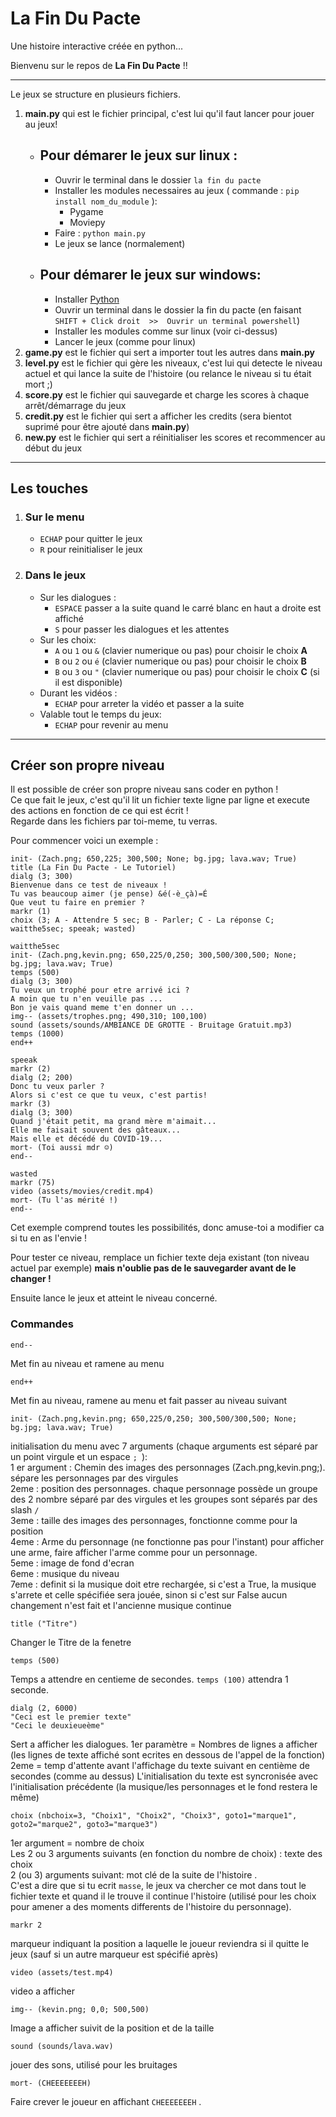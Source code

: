# La Fin Du Pacte
Une histoire interactive créée en python...


Bienvenu sur le repos de **La Fin Du Pacte** !!

---

Le jeux se structure en plusieurs fichiers.
 
1. **main.py** qui est le fichier principal, c'est lui qu'il faut lancer pour jouer au jeux!  
    - ## Pour démarer le jeux sur linux : 
        - Ouvrir le terminal dans le dossier `la fin du pacte`
        - Installer les modules necessaires au jeux ( commande : `pip install nom_du_module` ):
            - Pygame
            - Moviepy
        - Faire : `python main.py`
        - Le jeux se lance (normalement)
    - ## Pour démarer le jeux sur windows:
        - Installer [Python](https://www.python.org/ftp/python/3.9.0/python-3.9.0-amd64.exe)
        - Ouvrir un terminal dans le dossier la fin du pacte (en faisant `SHIFT + Click droit  >>  Ouvrir un terminal powershell`)
        - Installer les modules comme sur linux (voir ci-dessus)
        - Lancer le jeux (comme pour linux)
2. **game.py** est le fichier qui sert a importer tout les autres dans **main.py**
3. **level.py** est le fichier qui gère les niveaux, c'est lui qui detecte le niveau actuel et qui lance la suite de l'histoire (ou relance le niveau si tu était mort ;)
4. **score.py** est le fichier qui sauvegarde et charge les scores à chaque arrêt/démarrage du jeux
5. **credit.py** est le fichier qui sert a afficher les credits (sera bientot suprimé pour être ajouté dans **main.py**)
6. **new.py** est le fichier qui sert a réinitialiser les scores et recommencer au début du jeux

---

## Les touches

1. ### Sur le menu
    - `ECHAP` pour quitter le jeux
    - `R` pour reinitialiser le jeux
2. ### Dans le jeux
    - Sur les dialogues :
        - `ESPACE` passer a la suite quand le carré blanc en haut a droite est affiché
        - `S` pour passer les dialogues et les attentes
    - Sur les choix:
        - `A` ou `1` ou `&` (clavier numerique ou pas) pour choisir le choix **A**
        - `B` ou `2` ou `é` (clavier numerique ou pas) pour choisir le choix **B**
        - `B` ou `3` ou `"` (clavier numerique ou pas) pour choisir le choix **C** (si il est disponible)
    - Durant les vidéos :
        - `ECHAP` pour arreter la vidéo et passer a la suite
    - Valable tout le temps du jeux:
        - `ECHAP` pour revenir au menu

---

## Créer son propre niveau

Il est possible de créer son propre niveau sans coder en python !  
Ce que fait le jeux, c'est qu'il lit un fichier texte ligne par ligne et execute des actions en fonction de ce qui est écrit !   
Regarde dans les fichiers par toi-meme, tu verras.   
   
      
Pour commencer voici un exemple :
```
init- (Zach.png; 650,225; 300,500; None; bg.jpg; lava.wav; True)
title (La Fin Du Pacte - Le Tutoriel)
dialg (3; 300)
Bienvenue dans ce test de niveaux !
Tu vas beaucoup aimer (je pense) &é(-è_çà)=É
Que veut tu faire en premier ?
markr (1)
choix (3; A - Attendre 5 sec; B - Parler; C - La réponse C; waitthe5sec; speeak; wasted)

waitthe5sec
init- (Zach.png,kevin.png; 650,225/0,250; 300,500/300,500; None; bg.jpg; lava.wav; True)
temps (500)
dialg (3; 300)
Tu veux un trophé pour etre arrivé ici ?
A moin que tu n'en veuille pas ...
Bon je vais quand meme t'en donner un ...
img-- (assets/trophes.png; 490,310; 100,100)
sound (assets/sounds/AMBIANCE DE GROTTE - Bruitage Gratuit.mp3)
temps (1000)
end++

speeak
markr (2)
dialg (2; 200)
Donc tu veux parler ?
Alors si c'est ce que tu veux, c'est partis!
markr (3)
dialg (3; 300)
Quand j'était petit, ma grand mère m'aimait...
Elle me faisait souvent des gâteaux...
Mais elle et décédé du COVID-19...
mort- (Toi aussi mdr ☺)
end--

wasted
markr (75)
video (assets/movies/credit.mp4)
mort- (Tu l'as mérité !)
end--
```
Cet exemple comprend toutes les possibilités, donc amuse-toi a modifier ca si tu en as l'envie !   
   
Pour tester ce niveau, remplace un fichier texte deja existant (ton niveau actuel par exemple) **mais n'oublie pas de le sauvegarder avant de le changer !** 
   
Ensuite lance le jeux et atteint le niveau concerné.   
   


### Commandes

`end--`

Met fin au niveau et ramene au menu


`end++`

Met fin au niveau, ramene au menu et fait passer au niveau suivant


`init- (Zach.png,kevin.png; 650,225/0,250; 300,500/300,500; None; bg.jpg; lava.wav; True)`

initialisation du menu avec 7 arguments (chaque arguments est séparé par un point virgule et un espace `; `):   
1 er argument : Chemin des images des personnages (Zach.png,kevin.png;). sépare les personnages par des virgules   
2eme : position des personnages. chaque personnage possède un groupe des 2 nombre séparé par des virgules et les groupes sont séparés par des slash `/`   
3eme : taille des images des personnages, fonctionne comme pour la position   
4eme : Arme du personnage (ne fonctionne pas pour l'instant) pour afficher une arme, faire afficher l'arme comme pour un personnage.   
5eme : image de fond d'ecran   
6eme : musique du niveau   
7eme : definit si la musique doit etre rechargée, si c'est a True, la musique s'arrete et celle spécifiée sera jouée, sinon si c'est sur False aucun changement n'est fait et l'ancienne musique continue   


`title ("Titre")`

Changer le Titre de la fenetre



`temps (500)`

Temps a attendre en centieme de secondes. `temps (100)` attendra 1 seconde.   
   
      
     

```
dialg (2, 6000)
"Ceci est le premier texte"
"Ceci le deuxieueème"
```

Sert a afficher les dialogues.
1er paramètre = Nombres de lignes a afficher (les lignes de texte affiché sont ecrites en dessous de l'appel de la fonction)   
2eme = temp d'attente avant l'affichage du texte suivant en centième de secondes (comme au dessus)
L'initialisation du texte est syncronisée avec l'initialisation précédente (la musique/les personnages et le fond restera le même)   



`choix (nbchoix=3, "Choix1", "Choix2", "Choix3", goto1="marque1", goto2="marque2", goto3="marque3")`

1er argument = nombre de choix   
Les 2 ou 3 arguments suivants (en fonction du nombre de choix) : texte des choix   
2 (ou 3) arguments suivant: mot clé de la suite de l'histoire .   
C'est a dire que si tu ecrit `masse`, le jeux va chercher ce mot dans tout le fichier texte et quand il le trouve il continue l'histoire (utilisé pour les choix pour amener a des moments differents de l'histoire du personnage).    



`markr 2`

marqueur indiquant la position a laquelle le joueur reviendra si il quitte le jeux (sauf si un autre marqueur est spécifié après)



`video (assets/test.mp4)`

video a afficher



`img-- (kevin.png; 0,0; 500,500)`

Image a afficher suivit de la position et de la taille



`sound (sounds/lava.wav)`

jouer des sons, utilisé pour les bruitages



`mort- (CHEEEEEEEH)`

Faire crever le joueur en affichant `CHEEEEEEEH` .
